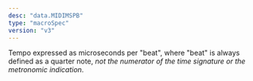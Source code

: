 ```yaml
---
desc: "data.MIDIMSPB"
type: "macroSpec"
version: "v3"
---
```


Tempo expressed as microseconds per "beat", where "beat" is always defined as a quarter
note, *not the numerator of the time signature or the metronomic indication*.